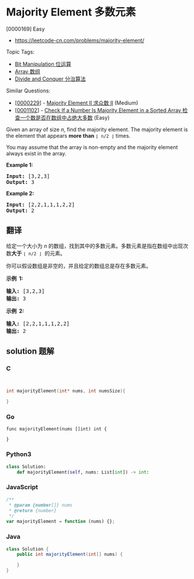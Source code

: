 # Majority Element 多数元素

[0000169] Easy

- https://leetcode-cn.com/problems/majority-element/

Topic Tags:

- [Bit Manipulation 位运算](https://leetcode-cn.com/tag/bit-manipulation/)
- [Array 数组](https://leetcode-cn.com/tag/array/)
- [Divide and Conquer 分治算法](https://leetcode-cn.com/tag/divide-and-conquer/)

Similar Questions:

- [[0000229](https://leetcode-cn.com/problems/majority-element-ii/)] - [Majority Element II 求众数 II](./0000229.majority-element-ii.md) (Medium)
- [[0001102](https://leetcode-cn.com/problems/check-if-a-number-is-majority-element-in-a-sorted-array/)] - [Check If a Number Is Majority Element in a Sorted Array 检查一个数是否在数组中占绝大多数](./0001102.check-if-a-number-is-majority-element-in-a-sorted-array.md) (Easy)

Given an array of size _n_, find the majority element. The majority element is the element that appears **more than** `⌊ n/2 ⌋` times.

You may assume that the array is non-empty and the majority element always exist in the array.

**Example 1:**

<pre><strong>Input:</strong> [3,2,3]
<strong>Output:</strong> 3</pre>

**Example 2:**

<pre><strong>Input:</strong> [2,2,1,1,1,2,2]
<strong>Output:</strong> 2
</pre>

## 翻译

给定一个大小为 _n_ 的数组，找到其中的多数元素。多数元素是指在数组中出现次数**大于** `⌊ n/2 ⌋`  的元素。

你可以假设数组是非空的，并且给定的数组总是存在多数元素。

**示例  1:**

<pre><strong>输入:</strong> [3,2,3]
<strong>输出:</strong> 3</pre>

**示例  2:**

<pre><strong>输入:</strong> [2,2,1,1,1,2,2]
<strong>输出:</strong> 2
</pre>

## solution 题解

### C

```c


int majorityElement(int* nums, int numsSize){

}


```

### Go

```golang
func majorityElement(nums []int) int {

}
```

### Python3

```python
class Solution:
    def majorityElement(self, nums: List[int]) -> int:
```

### JavaScript

```javascript
/**
 * @param {number[]} nums
 * @return {number}
 */
var majorityElement = function (nums) {};
```

### Java

```java
class Solution {
    public int majorityElement(int[] nums) {

    }
}
```

